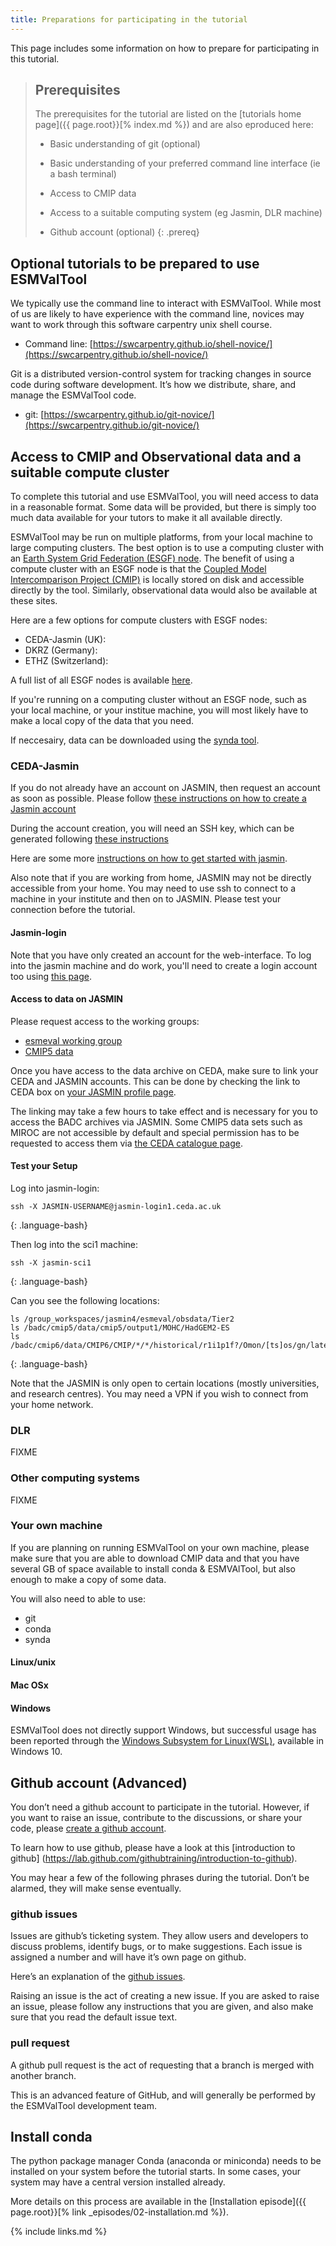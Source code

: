 ```yaml
---
title: Preparations for participating in the tutorial 
---
```


This page includes some information on how to prepare for participating in this tutorial. 

> ## Prerequisites
> The prerequisites for the tutorial are listed on the 
> [tutorials home page]({{ page.root}}[% index.md %})
>  and are also eproduced here:
> - Basic understanding of git (optional)
>
> - Basic understanding of your preferred command line interface (ie a bash terminal)
>
> - Access to CMIP data
>
> - Access to a suitable computing system (eg Jasmin, DLR machine)
>
> - Github account (optional)
{: .prereq}


## Optional tutorials to be prepared to use ESMValTool


We typically use the command line to interact with ESMValTool.
While most of us are likely to have experience with the command line,
novices may want to work through this software carpentry unix shell course.

- Command line: [https://swcarpentry.github.io/shell-novice/](https://swcarpentry.github.io/shell-novice/)

 
Git is a distributed version-control system for tracking changes in source code during software development. 
It’s how we distribute, share, and manage the ESMValTool code. 

- git: [https://swcarpentry.github.io/git-novice/](https://swcarpentry.github.io/git-novice/)




## Access to CMIP and Observational data and a suitable compute cluster

To complete this tutorial and use ESMValTool, you will need access to data in a reasonable format.
Some data will be provided, but there is simply too much data available
for your tutors to make it all available directly. 

ESMValTool may be run on multiple platforms, from your local machine to 
large computing clusters. 
The best option is to use a computing cluster with an
[Earth System Grid Federation (ESGF) node](https://esgf.llnl.gov/nodes.html). 
The benefit of using a compute cluster with an ESGF node is that the 
[Coupled Model Intercomparison Project (CMIP)](https://en.wikipedia.org/wiki/Coupled_Model_Intercomparison_Project)
is locally stored on disk and accessible directly by the tool.
Similarly, observational data would also be available at these sites.

Here are a few options
for compute clusters with ESGF nodes:

- CEDA-Jasmin (UK):
- DKRZ (Germany):
- ETHZ (Switzerland):

A full list of all ESGF nodes is available [here](https://esgf.llnl.gov/nodes.html).


If you're running on a computing cluster without an ESGF node, such as 
your local machine, or your institue machine, you will most likely 
have to make a local copy of the data that you need.

If neccesairy, data can be downloaded using the 
[synda tool](https://prodiguer.github.io/synda/index.html).
 


### CEDA-Jasmin

If you do not already have an account on JASMIN, then request an account as
soon as possible. 
Please follow [these instructions on how to create a Jasmin account](https://help.jasmin.ac.uk/article/4435-get-a-jasmin-account-portal)

During the account creation, you will need an SSH key, which can be generated following 
[these instructions](https://help.jasmin.ac.uk/article/185-generate-ssh-key-pair)

Here are some more [instructions on how to get started with jasmin](https://help.jasmin.ac.uk/article/189-get-started-with-jasmin).

Also note that if you are working from home, JASMIN may not be directly
accessible from your home. You may need to use ssh to connect to a machine
in your institute and then on to JASMIN. Please test your connection before
the tutorial. 

#### Jasmin-login

Note that you have only created an account for the web-interface. 
To log into the jasmin machine and do work, you'll need to create a 
login account too using [this page](https://help.jasmin.ac.uk/article/161-get-login-account).


#### Access to data on JASMIN

Please request access to the working groups:
- [esmeval working group](https://accounts.jasmin.ac.uk/services/group_workspaces/esmeval)
- [CMIP5 data](https://services.ceda.ac.uk/cedasite/resreg/application?attributeid=cmip5_research)

Once you have access to the data archive on CEDA, make sure to link your
CEDA and JASMIN accounts. 
This can be done by checking the link to CEDA box on 
[your JASMIN profile page](https://accounts.jasmin.ac.uk/account/profile/).

The linking may take a few hours to take effect and is necessary for you to
access the BADC archives via JASMIN. Some CMIP5 data sets such as MIROC
are not accessible by default and special permission has to be requested to
access them via [the CEDA catalogue page](https://catalogue.ceda.ac.uk/).

#### Test your Setup

Log into jasmin-login:

~~~
ssh -X JASMIN-USERNAME@jasmin-login1.ceda.ac.uk
~~~
{: .language-bash}

Then log into the sci1 machine:

~~~
ssh -X jasmin-sci1
~~~
{: .language-bash}

Can you see the following locations:
~~~
ls /group_workspaces/jasmin4/esmeval/obsdata/Tier2
ls /badc/cmip5/data/cmip5/output1/MOHC/HadGEM2-ES
ls /badc/cmip6/data/CMIP6/CMIP/*/*/historical/r1i1p1f?/Omon/[ts]os/gn/latest/*.nc
~~~
{: .language-bash}

Note that the JASMIN is only open to certain locations (mostly universities, and research centres). 
You may need a VPN if you wish to connect from your home network.

### DLR 
FIXME

### Other computing systems
FIXME

### Your own machine

If you are planning on running ESMValTool on your own machine, please make sure that you are able to download CMIP data and that you have several GB of space available to install conda & ESMVAlTool, but also enough to make a copy of some data. 

You will also need to able to use:
- git
- conda
- synda

#### Linux/unix

#### Mac OSx

#### Windows

ESMValTool does not directly support Windows, 
but successful usage has been reported through the 
[Windows Subsystem for Linux(WSL)](https://docs.microsoft.com/en-us/windows/wsl/),
available in Windows 10.



## Github account (Advanced)

You don’t need a github account to participate in the tutorial. 
However, if you want to raise an issue, contribute to the discussions, 
or share your code, please [create a github account](https://github.com/).

To learn how to use github, please have a look at this [introduction to github]
(https://lab.github.com/githubtraining/introduction-to-github).

You may hear a few of the following phrases during the tutorial. Don’t be alarmed, they will make sense eventually. 

### github issues
Issues are github’s ticketing system. 
They allow users and developers to discuss problems, 
identify bugs, or to make suggestions. 
Each issue is assigned a number and will have it’s own page on github. 

Here’s an explanation of the [github issues](https://guides.github.com/features/issues/).

Raising an issue is the act of creating a new issue. 
If you are asked to raise an issue, please follow any instructions that you are given,
and also make sure that you read the default issue text. 


### pull request 

A github pull request is the act of requesting that a branch is merged with another branch.

This is an advanced feature of GitHub, and will generally be performed by the ESMValTool development team. 



## Install conda

The python package manager Conda (anaconda or miniconda)
needs to be installed on your system before the tutorial starts. 
In some cases, your system may have a central version installed already. 

More details on this process are available in the 
[Installation episode]({{ page.root}}[% link _episodes/02-installation.md  %}). 



{% include links.md %}
